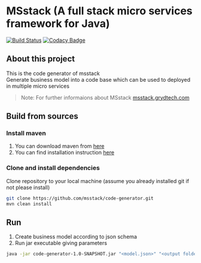 # MSstack (A full stack micro services framework for Java)
[![Build Status](https://www.travis-ci.org/msstack/code-generator.svg?branch=master)](https://www.travis-ci.org/msstack/code-generator)
[![Codacy Badge](https://api.codacy.com/project/badge/Grade/32fbd989f2544e49b87d0d891d77514c)](https://www.codacy.com/app/msstack/code-generator?utm_source=github.com&amp;utm_medium=referral&amp;utm_content=msstack/code-generator&amp;utm_campaign=Badge_Grade)

## About this project
This is the code generator of msstack  
Generate business model into a code base which can be used to deployed in multiple micro services

>Note: For further informaions about MSstack [msstack.grydtech.com](http://msstack.grydtech.com)

## Build from sources

### Install maven
1. You can download maven from [here](https://maven.apache.org/download.cgi)
2. You can find installation instruction [here](https://maven.apache.org/install.html)

### Clone and install dependencies
Clone repository to your local machine (assume you already installed git if not please install)
```bash
git clone https://github.com/msstack/code-generator.git
mvn clean install
```

## Run
1. Create business model according to json schema
2. Run jar executable giving parameters
```bash
java -jar code-generator-1.0-SNAPSHOT.jar "<model.json>" "<output folder>" "<group id>" "<version>"
```
